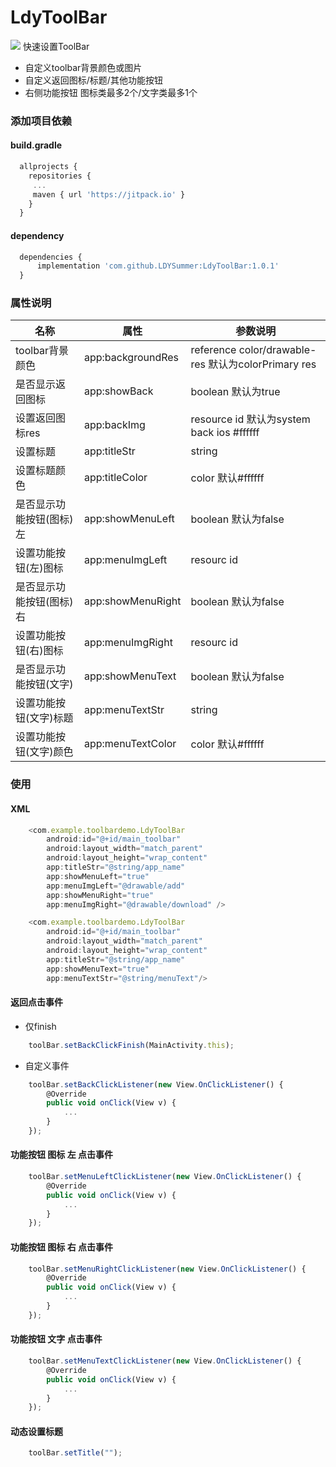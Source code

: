 # LdyToolBar
[![](https://jitpack.io/v/LDYSummer/LdyToolBar.svg)](https://jitpack.io/#LDYSummer/LdyToolBar)
快速设置ToolBar
- 自定义toolbar背景颜色或图片
- 自定义返回图标/标题/其他功能按钮
- 右侧功能按钮 图标类最多2个/文字类最多1个

### 添加项目依赖
#### build.gradle
```javascript
  allprojects {
    repositories {
     ...
     maven { url 'https://jitpack.io' }
    }
  }
```

#### dependency
```javascript
  dependencies {
      implementation 'com.github.LDYSummer:LdyToolBar:1.0.1'
  }
```
### 属性说明

|名称 | 属性 | 参数说明 |
|-----|-----|-----------
|toolbar背景颜色 | app:backgroundRes | reference color/drawable-res 默认为colorPrimary res |
|是否显示返回图标| app:showBack | boolean 默认为true |
|设置返回图标res | app:backImg | resource id 默认为system back ios #ffffff |
|设置标题 | app:titleStr | string |
|设置标题颜色 | app:titleColor | color 默认#ffffff |
|是否显示功能按钮(图标)左 | app:showMenuLeft | boolean 默认为false |
|设置功能按钮(左)图标 | app:menuImgLeft | resourc id |
|是否显示功能按钮(图标)右 | app:showMenuRight | boolean 默认为false |
|设置功能按钮(右)图标 | app:menuImgRight | resourc id |
|是否显示功能按钮(文字) | app:showMenuText | boolean 默认为false |
|设置功能按钮(文字)标题 | app:menuTextStr | string |
|设置功能按钮(文字)颜色 | app:menuTextColor | color 默认#ffffff | 

### 使用
#### XML
```javascript
    <com.example.toolbardemo.LdyToolBar
        android:id="@+id/main_toolbar"
        android:layout_width="match_parent"
        android:layout_height="wrap_content"
        app:titleStr="@string/app_name"
        app:showMenuLeft="true"
        app:menuImgLeft="@drawable/add"
        app:showMenuRight="true"
        app:menuImgRight="@drawable/download" />

```
```javascript
    <com.example.toolbardemo.LdyToolBar
        android:id="@+id/main_toolbar"
        android:layout_width="match_parent"
        android:layout_height="wrap_content"
        app:titleStr="@string/app_name"
        app:showMenuText="true"
        app:menuTextStr="@string/menuText"/>
```

#### 返回点击事件
- 仅finish
```javascript
    toolBar.setBackClickFinish(MainActivity.this);
```

- 自定义事件
```javascript
    toolBar.setBackClickListener(new View.OnClickListener() {
        @Override
        public void onClick(View v) {
            ...
        }
    });
```

#### 功能按钮 图标 左 点击事件
```javascript
    toolBar.setMenuLeftClickListener(new View.OnClickListener() {
        @Override
        public void onClick(View v) {
            ...
        }
    });
```

#### 功能按钮 图标 右 点击事件
```javascript
    toolBar.setMenuRightClickListener(new View.OnClickListener() {
        @Override
        public void onClick(View v) {
            ...
        }
    });
```

#### 功能按钮 文字 点击事件
```javascript
    toolBar.setMenuTextClickListener(new View.OnClickListener() {
        @Override
        public void onClick(View v) {
            ...
        }
    });
```
#### 动态设置标题
```javascript
    toolBar.setTitle("");
```
